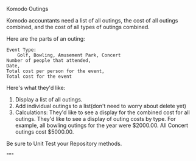 Komodo Outings

Komodo accountants need a list of all outings, the cost of all outings combined, and the
cost of all types of outings combined.

Here are the parts of an outing:

	Event Type:
		Golf, Bowling, Amusement Park, Concert
	Number of people that attended,
	Date,
	Total cost per person for the event,
	Total cost for the event

Here's what they'd like:
1. Display a list of all outings.
2. Add individual outings to a list(don't need to worry about delete yet)
3. Calculations:
	They'd like to see a display for the combined cost for all outings.
	They'd like to see a display of outing costs by type.
		For example, all bowling outings for the year were $2000.00.
		All Concert outings cost $5000.00.


Be sure to Unit Test your Repository methods.

"""

